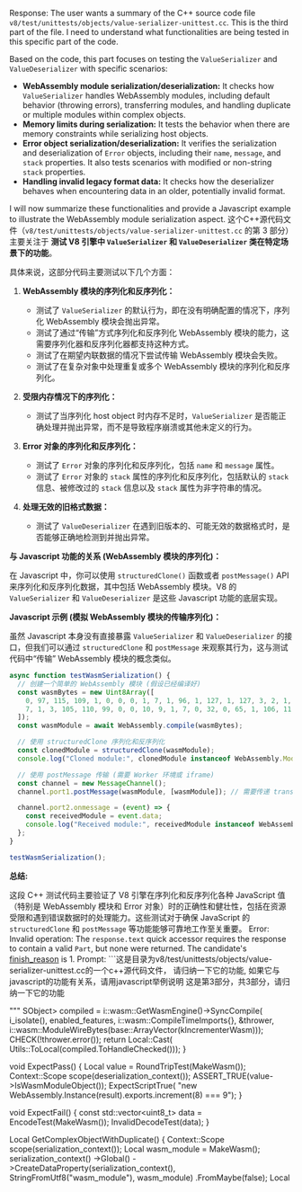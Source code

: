 Response: The user wants a summary of the C++ source code file `v8/test/unittests/objects/value-serializer-unittest.cc`. This is the third part of the file. I need to understand what functionalities are being tested in this specific part of the code.

Based on the code, this part focuses on testing the `ValueSerializer` and `ValueDeserializer` with specific scenarios:
- **WebAssembly module serialization/deserialization:** It checks how `ValueSerializer` handles WebAssembly modules, including default behavior (throwing errors), transferring modules, and handling duplicate or multiple modules within complex objects.
- **Memory limits during serialization:** It tests the behavior when there are memory constraints while serializing host objects.
- **Error object serialization/deserialization:** It verifies the serialization and deserialization of `Error` objects, including their `name`, `message`, and `stack` properties. It also tests scenarios with modified or non-string `stack` properties.
- **Handling invalid legacy format data:** It checks how the deserializer behaves when encountering data in an older, potentially invalid format.

I will now summarize these functionalities and provide a Javascript example to illustrate the WebAssembly module serialization aspect.
这个C++源代码文件（`v8/test/unittests/objects/value-serializer-unittest.cc` 的第 3 部分）主要关注于 **测试 V8 引擎中 `ValueSerializer` 和 `ValueDeserializer` 类在特定场景下的功能**。

具体来说，这部分代码主要测试以下几个方面：

1. **WebAssembly 模块的序列化和反序列化：**
   - 测试了 `ValueSerializer` 的默认行为，即在没有明确配置的情况下，序列化 WebAssembly 模块会抛出异常。
   - 测试了通过“传输”方式序列化和反序列化 WebAssembly 模块的能力，这需要序列化器和反序列化器都支持这种方式。
   - 测试了在期望内联数据的情况下尝试传输 WebAssembly 模块会失败。
   - 测试了在复杂对象中处理重复或多个 WebAssembly 模块的序列化和反序列化。

2. **受限内存情况下的序列化：**
   - 测试了当序列化 host object 时内存不足时，`ValueSerializer` 是否能正确处理并抛出异常，而不是导致程序崩溃或其他未定义的行为。

3. **Error 对象的序列化和反序列化：**
   - 测试了 `Error` 对象的序列化和反序列化，包括 `name` 和 `message` 属性。
   - 测试了 `Error` 对象的 `stack` 属性的序列化和反序列化，包括默认的 `stack` 信息、被修改过的 `stack` 信息以及 `stack` 属性为非字符串的情况。

4. **处理无效的旧格式数据：**
   - 测试了 `ValueDeserializer` 在遇到旧版本的、可能无效的数据格式时，是否能够正确地检测到并抛出异常。

**与 Javascript 功能的关系 (WebAssembly 模块的序列化)：**

在 Javascript 中，你可以使用 `structuredClone()` 函数或者 `postMessage()` API 来序列化和反序列化数据，其中包括 WebAssembly 模块。V8 的 `ValueSerializer` 和 `ValueDeserializer` 是这些 Javascript 功能的底层实现。

**Javascript 示例 (模拟 WebAssembly 模块的传输序列化)：**

虽然 Javascript 本身没有直接暴露 `ValueSerializer` 和 `ValueDeserializer` 的接口，但我们可以通过 `structuredClone` 和 `postMessage` 来观察其行为，这与测试代码中“传输” WebAssembly 模块的概念类似。

```javascript
async function testWasmSerialization() {
  // 创建一个简单的 WebAssembly 模块 (假设已经编译好)
  const wasmBytes = new Uint8Array([
    0, 97, 115, 109, 1, 0, 0, 0, 1, 7, 1, 96, 1, 127, 1, 127, 3, 2, 1, 0, 7,
    7, 1, 3, 105, 110, 99, 0, 0, 10, 9, 1, 7, 0, 32, 0, 65, 1, 106, 11
  ]);
  const wasmModule = await WebAssembly.compile(wasmBytes);

  // 使用 structuredClone 序列化和反序列化
  const clonedModule = structuredClone(wasmModule);
  console.log("Cloned module:", clonedModule instanceof WebAssembly.Module); // 输出 true

  // 使用 postMessage 传输 (需要 Worker 环境或 iframe)
  const channel = new MessageChannel();
  channel.port1.postMessage(wasmModule, [wasmModule]); // 需要传递 transferable 对象

  channel.port2.onmessage = (event) => {
    const receivedModule = event.data;
    console.log("Received module:", receivedModule instanceof WebAssembly.Module); // 输出 true
  };
}

testWasmSerialization();
```

**总结:**

这段 C++ 测试代码主要验证了 V8 引擎在序列化和反序列化各种 JavaScript 值（特别是 WebAssembly 模块和 Error 对象）时的正确性和健壮性，包括在资源受限和遇到错误数据时的处理能力。这些测试对于确保 JavaScript 的 `structuredClone` 和 `postMessage` 等功能能够可靠地工作至关重要。
Error: Invalid operation: The `response.text` quick accessor requires the response to contain a valid `Part`, but none were returned. The candidate's [finish_reason](https://ai.google.dev/api/generate-content#finishreason) is 1.
Prompt: ```这是目录为v8/test/unittests/objects/value-serializer-unittest.cc的一个c++源代码文件， 请归纳一下它的功能, 如果它与javascript的功能有关系，请用javascript举例说明
这是第3部分，共3部分，请归纳一下它的功能

"""
SObject> compiled =
        i::wasm::GetWasmEngine()->SyncCompile(
            i_isolate(), enabled_features, i::wasm::CompileTimeImports{},
            &thrower,
            i::wasm::ModuleWireBytes(base::ArrayVector(kIncrementerWasm)));
    CHECK(!thrower.error());
    return Local<WasmModuleObject>::Cast(
        Utils::ToLocal(compiled.ToHandleChecked()));
  }

  void ExpectPass() {
    Local<Value> value = RoundTripTest(MakeWasm());
    Context::Scope scope(deserialization_context());
    ASSERT_TRUE(value->IsWasmModuleObject());
    ExpectScriptTrue(
        "new WebAssembly.Instance(result).exports.increment(8) === 9");
  }

  void ExpectFail() {
    const std::vector<uint8_t> data = EncodeTest(MakeWasm());
    InvalidDecodeTest(data);
  }

  Local<Value> GetComplexObjectWithDuplicate() {
    Context::Scope scope(serialization_context());
    Local<Value> wasm_module = MakeWasm();
    serialization_context()
        ->Global()
        ->CreateDataProperty(serialization_context(),
                             StringFromUtf8("wasm_module"), wasm_module)
        .FromMaybe(false);
    Local<Script> script =
        Script::Compile(
            serialization_context(),
            StringFromUtf8("({mod1: wasm_module, num: 2, mod2: wasm_module})"))
            .ToLocalChecked();
    return script->Run(serialization_context()).ToLocalChecked();
  }

  void VerifyComplexObject(Local<Value> value) {
    ASSERT_TRUE(value->IsObject());
    ExpectScriptTrue("result.mod1 instanceof WebAssembly.Module");
    ExpectScriptTrue("result.mod2 instanceof WebAssembly.Module");
    ExpectScriptTrue("result.num === 2");
  }

  Local<Value> GetComplexObjectWithMany() {
    Context::Scope scope(serialization_context());
    Local<Value> wasm_module1 = MakeWasm();
    Local<Value> wasm_module2 = MakeWasm();
    serialization_context()
        ->Global()
        ->CreateDataProperty(serialization_context(),
                             StringFromUtf8("wasm_module1"), wasm_module1)
        .FromMaybe(false);
    serialization_context()
        ->Global()
        ->CreateDataProperty(serialization_context(),
                             StringFromUtf8("wasm_module2"), wasm_module2)
        .FromMaybe(false);
    Local<Script> script =
        Script::Compile(
            serialization_context(),
            StringFromUtf8(
                "({mod1: wasm_module1, num: 2, mod2: wasm_module2})"))
            .ToLocalChecked();
    return script->Run(serialization_context()).ToLocalChecked();
  }

 private:
  std::vector<CompiledWasmModule> transfer_modules_;
  SerializeToTransfer serialize_delegate_;
  DeserializeFromTransfer deserialize_delegate_;
  ValueSerializer::Delegate* current_serializer_delegate_ = nullptr;
  ValueDeserializer::Delegate* current_deserializer_delegate_ = nullptr;
  ThrowingSerializer throwing_serializer_;
  ValueDeserializer::Delegate default_deserializer_;
};

const char* ValueSerializerTestWithWasm::kUnsupportedSerialization =
    "Wasm Serialization Not Supported";

// The default implementation of the serialization
// delegate throws when trying to serialize wasm. The
// embedder must decide serialization policy.
TEST_F(ValueSerializerTestWithWasm, DefaultSerializationDelegate) {
  EnableThrowingSerializer();
  Local<Message> message = InvalidEncodeTest(MakeWasm());
  uint32_t msg_len = message->Get()->Length();
  std::unique_ptr<char[]> buff(new char[msg_len + 1]);
  message->Get()->WriteOneByteV2(isolate(), 0, msg_len,
                                 reinterpret_cast<uint8_t*>(buff.get()),
                                 String::WriteFlags::kNullTerminate);
  // the message ends with the custom error string
  size_t custom_msg_len = strlen(kUnsupportedSerialization);
  ASSERT_GE(msg_len, custom_msg_len);
  size_t start_pos = msg_len - custom_msg_len;
  ASSERT_EQ(strcmp(&buff.get()[start_pos], kUnsupportedSerialization), 0);
}

// The default deserializer throws if wasm transfer is attempted
TEST_F(ValueSerializerTestWithWasm, DefaultDeserializationDelegate) {
  EnableTransferSerialization();
  EnableDefaultDeserializer();
  ExpectFail();
}

// We only want to allow deserialization through
// transferred modules - which requres both serializer
// and deserializer to understand that - or through
// explicitly allowing inlined data, which requires
// deserializer opt-in (we default the serializer to
// inlined data because we don't trust that data on the
// receiving end anyway).

TEST_F(ValueSerializerTestWithWasm, RoundtripWasmTransfer) {
  EnableTransferSerialization();
  EnableTransferDeserialization();
  ExpectPass();
}

TEST_F(ValueSerializerTestWithWasm, CannotTransferWasmWhenExpectingInline) {
  EnableTransferSerialization();
  ExpectFail();
}

TEST_F(ValueSerializerTestWithWasm, ComplexObjectDuplicateTransfer) {
  EnableTransferSerialization();
  EnableTransferDeserialization();
  Local<Value> value = RoundTripTest(GetComplexObjectWithDuplicate());
  VerifyComplexObject(value);
  ExpectScriptTrue("result.mod1 === result.mod2");
}

TEST_F(ValueSerializerTestWithWasm, ComplexObjectWithManyTransfer) {
  EnableTransferSerialization();
  EnableTransferDeserialization();
  Local<Value> value = RoundTripTest(GetComplexObjectWithMany());
  VerifyComplexObject(value);
  ExpectScriptTrue("result.mod1 != result.mod2");
}
#endif  // V8_ENABLE_WEBASSEMBLY

class ValueSerializerTestWithLimitedMemory : public ValueSerializerTest {
 protected:
// GMock doesn't use the "override" keyword.
#if __clang__
#pragma clang diagnostic push
#pragma clang diagnostic ignored "-Winconsistent-missing-override"
#endif

  class SerializerDelegate : public ValueSerializer::Delegate {
   public:
    explicit SerializerDelegate(ValueSerializerTestWithLimitedMemory* test)
        : test_(test) {}

    ~SerializerDelegate() { EXPECT_EQ(nullptr, last_buffer_); }

    void SetMemoryLimit(size_t limit) { memory_limit_ = limit; }

    void* ReallocateBufferMemory(void* old_buffer, size_t size,
                                 size_t* actual_size) override {
      EXPECT_EQ(old_buffer, last_buffer_);
      if (size > memory_limit_) return nullptr;
      *actual_size = size;
      last_buffer_ = realloc(old_buffer, size);
      return last_buffer_;
    }

    void FreeBufferMemory(void* buffer) override {
      EXPECT_EQ(buffer, last_buffer_);
      last_buffer_ = nullptr;
      free(buffer);
    }

    void ThrowDataCloneError(Local<String> message) override {
      test_->isolate()->ThrowException(Exception::Error(message));
    }

    MOCK_METHOD(Maybe<bool>, WriteHostObject, (Isolate*, Local<Object> object),
                (override));

   private:
    ValueSerializerTestWithLimitedMemory* test_;
    void* last_buffer_ = nullptr;
    size_t memory_limit_ = 0;
  };

#if __clang__
#pragma clang diagnostic pop
#endif

  ValueSerializer::Delegate* GetSerializerDelegate() override {
    return &serializer_delegate_;
  }

  void BeforeEncode(ValueSerializer* serializer) override {
    serializer_ = serializer;
  }

  SerializerDelegate serializer_delegate_{this};
  ValueSerializer* serializer_ = nullptr;
};

TEST_F(ValueSerializerTestWithLimitedMemory, FailIfNoMemoryInWriteHostObject) {
  i::DisableHandleChecksForMockingScope mocking_scope;

  EXPECT_CALL(serializer_delegate_, WriteHostObject(isolate(), _))
      .WillRepeatedly(Invoke([this](Isolate*, Local<Object>) {
        static const char kDummyData[1024] = {};
        serializer_->WriteRawBytes(&kDummyData, sizeof(kDummyData));
        return Just(true);
      }));

  // If there is enough memory, things work.
  serializer_delegate_.SetMemoryLimit(2048);
  EncodeTest("new ExampleHostObject()");

  // If not, we get a graceful failure, rather than silent misbehavior.
  serializer_delegate_.SetMemoryLimit(1024);
  InvalidEncodeTest("new ExampleHostObject()");

  // And we definitely don't continue to serialize other things.
  serializer_delegate_.SetMemoryLimit(1024);
  EvaluateScriptForInput("gotA = false");
  InvalidEncodeTest("[new ExampleHostObject, {get a() { gotA = true; }}]");
  EXPECT_TRUE(EvaluateScriptForInput("gotA")->IsFalse());
}

// We only have basic tests and tests for .stack here, because we have more
// comprehensive tests as web platform tests.
TEST_F(ValueSerializerTest, RoundTripError) {
  Local<Value> value = RoundTripTest("Error('hello')");
  ASSERT_TRUE(value->IsObject());
  Local<Object> error = value.As<Object>();

  Local<Value> name;
  Local<Value> message;

  {
    Context::Scope scope(deserialization_context());
    EXPECT_EQ(error->GetPrototypeV2(),
              Exception::Error(String::Empty(isolate()))
                  .As<Object>()
                  ->GetPrototypeV2());
  }
  ASSERT_TRUE(error->Get(deserialization_context(), StringFromUtf8("name"))
                  .ToLocal(&name));
  ASSERT_TRUE(name->IsString());
  EXPECT_EQ(Utf8Value(name), "Error");

  ASSERT_TRUE(error->Get(deserialization_context(), StringFromUtf8("message"))
                  .ToLocal(&message));
  ASSERT_TRUE(message->IsString());
  EXPECT_EQ(Utf8Value(message), "hello");
}

TEST_F(ValueSerializerTest, DefaultErrorStack) {
  Local<Value> value =
      RoundTripTest("function hkalkcow() { return Error(); } hkalkcow();");
  ASSERT_TRUE(value->IsObject());
  Local<Object> error = value.As<Object>();

  Local<Value> stack;
  ASSERT_TRUE(error->Get(deserialization_context(), StringFromUtf8("stack"))
                  .ToLocal(&stack));
  ASSERT_TRUE(stack->IsString());
  EXPECT_NE(Utf8Value(stack).find("hkalkcow"), std::string::npos);
}

TEST_F(ValueSerializerTest, ModifiedErrorStack) {
  Local<Value> value = RoundTripTest("let e = Error(); e.stack = 'hello'; e");
  ASSERT_TRUE(value->IsObject());
  Local<Object> error = value.As<Object>();

  Local<Value> stack;
  ASSERT_TRUE(error->Get(deserialization_context(), StringFromUtf8("stack"))
                  .ToLocal(&stack));
  ASSERT_TRUE(stack->IsString());
  EXPECT_EQ(Utf8Value(stack), "hello");
}

TEST_F(ValueSerializerTest, NonStringErrorStack) {
  Local<Value> value = RoundTripTest("let e = Error(); e.stack = 17; e");
  ASSERT_TRUE(value->IsObject());
  Local<Object> error = value.As<Object>();

  Local<Value> stack;
  ASSERT_TRUE(error->Get(deserialization_context(), StringFromUtf8("stack"))
                  .ToLocal(&stack));
  EXPECT_TRUE(stack->IsUndefined());
}

TEST_F(ValueSerializerTest, InvalidLegacyFormatData) {
  std::vector<uint8_t> data = {0xFF, 0x0, 0xDE, 0xAD, 0xDA, 0xDA};
  Local<Context> context = deserialization_context();
  Context::Scope scope(context);
  TryCatch try_catch(isolate());
  ValueDeserializer deserializer(isolate(), &data[0],
                                 static_cast<int>(data.size()),
                                 GetDeserializerDelegate());
  deserializer.SetSupportsLegacyWireFormat(true);
  BeforeDecode(&deserializer);
  CHECK(deserializer.ReadHeader(context).FromMaybe(false));
  CHECK(deserializer.ReadValue(context).IsEmpty());
  CHECK(try_catch.HasCaught());
}

}  // namespace
}  // namespace v8

"""

```